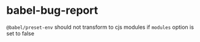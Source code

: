 # babel-bug-report
`@babel/preset-env` should not transform to cjs modules if `modules` option is set to false
